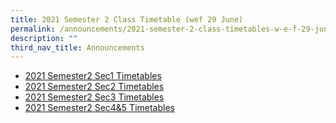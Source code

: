 ```yaml
---
title: 2021 Semester 2 Class Timetable (wef 29 June)
permalink: /announcements/2021-semester-2-class-timetables-w-e-f-29-june
description: ""
third_nav_title: Announcements
---
```


* [2021 Semester2 Sec1 Timetables](/files/2021%20Sem%202%20TT%20by%20class_21%20Jun%202021-sec%201s.pdf)
* [2021 Semester2 Sec2 Timetables](/files/2021%20Sem%202%20TT%20by%20class_21%20Jun%202021-sec%202s.pdf)
* [2021 Semester2 Sec3 Timetables](/files/2021%20Sem%202%20TT%20%20by%20classes_Sec%203s_29%20Jun%202021.pdf)
* [2021 Semester2 Sec4&5 Timetables](/files/2021%20Sem%202%20TT%20by%20class_22%20Jun%202021-sec4_5s.pdf)